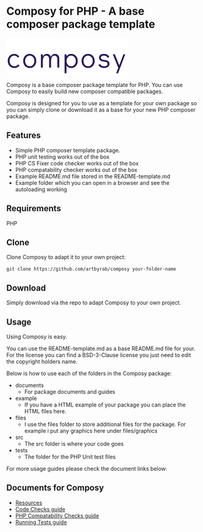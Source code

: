# Composy for PHP - A base composer package template

![Image](files/graphics/composy-dark-plain-large-logo.png?raw=true)

Composy is a base composer package template for PHP. You can use Composy to easily build new composer compatible packages.

Composy is designed for you to use as a template for your own package so you can simply clone or download it as a base for your new PHP composer package.
    
## Features

* Simple PHP composer template package.
* PHP unit testing works out of the box
* PHP CS Fixer code checker works out of the box
* PHP compatability checker works out of the box
* Example README.md file stored in the README-template.md
* Example folder which you can open in a browser and see the autoloading working

## Requirements
PHP

## Clone
Clone Composy to adapt it to your own project:

```
git clone https://github.com/artbyrab/composy your-folder-name
```

## Download
Simply download via the repo to adapt Composy to your own project.

## Usage

Using Composy is easy. 

You can use the README-template.md as a base README.md file for your. For the license you can find a BSD-3-Clause license you just need to edit the copyright holders name.

Below is how to use each of the folders in the Composy package:
* documents
    * For package documents and guides
* example
    * If you have a HTML example of your package you can place the HTML files here.
* files
    * I use the files folder to store additional files for the package. For example i put any graphics here under files/graphics
* src
    * The src folder is where your code goes
* tests
    * The folder for the PHP Unit test files

For more usage guides please check the document links below:

## Documents for Composy
* [Resources](documents/resources.md)
* [Code Checks guide](documents/code-checks.md)
* [PHP Compatability Checks guide](documents/php-compatability-checks.md)
* [Running Tests guide](documents/running-tests.md)



